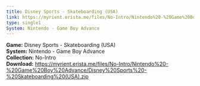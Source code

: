 ```yaml
---
title: Disney Sports - Skateboarding (USA)
link: https://myrient.erista.me/files/No-Intro/Nintendo%20-%20Game%20Boy%20Advance/Disney%20Sports%20-%20Skateboarding%20(USA).zip
type: single1
System: Nintendo - Game Boy Advance
---
```

<b>Game:</b> Disney Sports - Skateboarding (USA)<br>
<b>System:</b> Nintendo - Game Boy Advance<br>
<b>Collection:</b> No-Intro<br>
<b>Download:</b> https://myrient.erista.me/files/No-Intro/Nintendo%20-%20Game%20Boy%20Advance/Disney%20Sports%20-%20Skateboarding%20(USA).zip